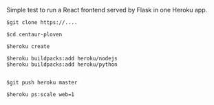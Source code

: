 Simple test to run a React frontend served by Flask in one Heroku app.


    $git clone https://....

    $cd centaur-ploven

    $heroku create

    $heroku buildpacks:add heroku/nodejs
    $heroku buildpacks:add heroku/python


    $git push heroku master

    $heroku ps:scale web=1

